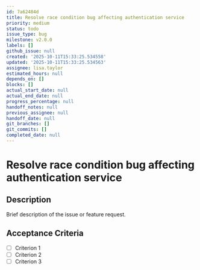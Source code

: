 ```yaml
---
id: 7a62484d
title: Resolve race condition bug affecting authentication service
priority: medium
status: todo
issue_type: bug
milestone: v2.0.0
labels: []
github_issue: null
created: '2025-10-11T15:33:25.534558'
updated: '2025-10-11T15:33:25.534563'
assignee: lisa.taylor
estimated_hours: null
depends_on: []
blocks: []
actual_start_date: null
actual_end_date: null
progress_percentage: null
handoff_notes: null
previous_assignee: null
handoff_date: null
git_branches: []
git_commits: []
completed_date: null
---
```


# Resolve race condition bug affecting authentication service

## Description

Brief description of the issue or feature request.

## Acceptance Criteria

- [ ] Criterion 1
- [ ] Criterion 2
- [ ] Criterion 3